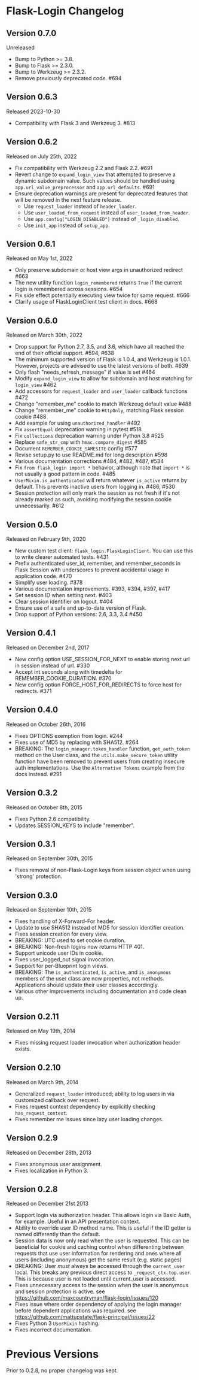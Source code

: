 Flask-Login Changelog
=====================

Version 0.7.0
-------------

Unreleased

- Bump to Python >= 3.8.
- Bump to Flask >= 2.3.0.
- Bump to Werkzeug >= 2.3.2.
- Remove previously deprecated code. #694


Version 0.6.3
-------------

Released 2023-10-30

-   Compatibility with Flask 3 and Werkzeug 3. #813


Version 0.6.2
-------------

Released on July 25th, 2022

- Fix compatibility with Werkzeug 2.2 and Flask 2.2. #691
- Revert change to `expand_login_view` that attempted to preserve a
  dynamic subdomain value. Such values should be handled using
  `app.url_value_preprocessor` and `app.url_defaults`. #691
- Ensure deprecation warnings are present for deprecated features that
  will be removed in the next feature release.
  - Use `request_loader` instead of `header_loader`.
  - Use `user_loaded_from_request` instead of `user_loaded_from_header`.
  - Use `app.config["LOGIN_DISABLED"]` instead of `_login_disabled`.
  - Use `init_app` instead of `setup_app`.

Version 0.6.1
-------------

Released on May 1st, 2022

- Only preserve subdomain or host view args in unauthorized redirect #663
- The new utility function `login_remembered` returns `True` if the current
  login is remembered across sessions. #654
- Fix side effect potentially executing view twice for same request. #666
- Clarify usage of FlaskLoginClient test client in docs. #668

Version 0.6.0
-------------

Released on March 30th, 2022

- Drop support for Python 2.7, 3.5, and 3.6, which have all reached the
  end of their official support. #594, #638
- The minimum supported version of Flask is 1.0.4, and Werkzeug is
  1.0.1. However, projects are advised to use the latest versions of
  both. #639
- Only flash "needs_refresh_message" if value is set #464
- Modify `expand_login_view` to allow for subdomain and host matching for `login_view` #462
- Add accessors for `request_loader` and `user_loader` callback functions #472
- Change "remember_me" cookie to match Werkzeug default value #488
- Change "remember_me" cookie to `HttpOnly`, matching Flask session cookie #488
- Add example for using `unauthorized_handler` #492
- Fix `assertEqual` deprecation warning in pytest #518
- Fix `collections` deprecation warning under Python 3.8 #525
- Replace `safe_str_cmp` with `hmac.compare_digest` #585
- Document `REMEMBER_COOKIE_SAMESITE` config #577
- Revise setup.py to use README.md for long description #598
- Various documentation corrections #484, #482, #487, #534
- Fix `from flask_login import *` behavior, although note that
 `import *` is not usually a good pattern in code. #485
- `UserMixin.is_authenticated` will return whatever `is_active` returns
  by default. This prevents inactive users from logging in. #486, #530
- Session protection will only mark the session as not fresh if it's not
  already marked as such, avoiding modifying the session cookie
  unnecessarily. #612

Version 0.5.0
-------------

Released on February 9th, 2020

- New custom test client: `flask_login.FlaskLoginClient`.
  You can use this to write clearer automated tests. #431
- Prefix authenticated user_id, remember, and remember_seconds in Flask Session
  with underscores to prevent accidental usage in application code. #470
- Simplify user loading. #378
- Various documentation improvements. #393, #394, #397, #417
- Set session ID when setting next. #403
- Clear session identifier on logout. #404
- Ensure use of a safe and up-to-date version of Flask.
- Drop support of Python versions: 2.6, 3.3, 3.4 #450

Version 0.4.1
-------------

Released on December 2nd, 2017

- New config option USE_SESSION_FOR_NEXT to enable storing next url in session
  instead of url. #330
- Accept int seconds along with timedelta for REMEMBER_COOKIE_DURATION. #370
- New config option FORCE_HOST_FOR_REDIRECTS to force host for redirects. #371


Version 0.4.0
-------------

Released on October 26th, 2016

- Fixes OPTIONS exemption from login. #244
- Fixes use of MD5 by replacing with SHA512. #264
- BREAKING: The `login_manager.token_handler` function, `get_auth_token` method
  on the User class, and the `utils.make_secure_token` utility function have
  been removed to prevent users from creating insecure auth implementations.
  Use the `Alternative Tokens` example from the docs instead. #291


Version 0.3.2
-------------

Released on October 8th, 2015

- Fixes Python 2.6 compatibility.
- Updates SESSION_KEYS to include "remember".


Version 0.3.1
-------------

Released on September 30th, 2015

- Fixes removal of non-Flask-Login keys from session object when using 'strong'
  protection.


Version 0.3.0
-------------

Released on September 10th, 2015

- Fixes handling of X-Forward-For header.
- Update to use SHA512 instead of MD5 for session identifier creation.
- Fixes session creation for every view.
- BREAKING: UTC used to set cookie duration.
- BREAKING: Non-fresh logins now returns HTTP 401.
- Support unicode user IDs in cookie.
- Fixes user_logged_out signal invocation.
- Support for per-Blueprint login views.
- BREAKING: The `is_authenticated`, `is_active`, and `is_anonymous` members of
  the user class are now properties, not methods. Applications should update
  their user classes accordingly.
- Various other improvements including documentation and code clean up.


Version 0.2.11
--------------

Released on May 19th, 2014

- Fixes missing request loader invocation when authorization header exists.


Version 0.2.10
--------------

Released on March 9th, 2014

- Generalized `request_loader` introduced; ability to log users in via
  customized callback over request.
- Fixes request context dependency by explicitly checking `has_request_context`.
- Fixes remember me issues since lazy user loading changes.


Version 0.2.9
-------------

Released on December 28th, 2013

- Fixes anonymous user assignment.
- Fixes localization in Python 3.


Version 0.2.8
-------------

Released on December 21st 2013

- Support login via authorization header. This allows login via Basic Auth, for
  example. Useful in an API presentation context.
- Ability to override user ID method name. This is useful if the ID getter is
  named differently than the default.
- Session data is now only read when the user is requested. This can be
  beneficial for cookie and caching control when differenting between
  requests that use user information for rendering and ones where all users
  (including anonymous) get the same result (e.g. static pages)
- BREAKING: User *must* always be accessed through the ``current_user``
  local. This breaks any previous direct access to ``_request_ctx.top.user``.
  This is because user is not loaded until current_user is accessed.
- Fixes unnecessary access to the session when the user is anonymous
  and session protection is active.
  see https://github.com/maxcountryman/flask-login/issues/120
- Fixes issue where order dependency of applying the login manager
  before dependent applications was required.
  see https://github.com/mattupstate/flask-principal/issues/22
- Fixes Python 3 ``UserMixin`` hashing.
- Fixes incorrect documentation.


Previous Versions
=================

Prior to 0.2.8, no proper changelog was kept.
